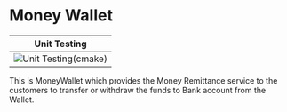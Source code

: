 
# Money Wallet 

|Unit Testing|
|:-:|
|![Unit Testing(cmake)](https://github.com/99002623/Mini-Project/workflows/Unit%20Testing(cmake)/badge.svg)|

This is MoneyWallet which provides the Money Remittance service to the customers to transfer  or withdraw the funds to Bank account from the Wallet.
